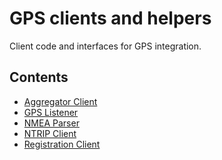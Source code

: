 <!--
Copyright (c) 2023 Boston Dynamics, Inc.  All rights reserved.

Downloading, reproducing, distributing or otherwise using the SDK Software
is subject to the terms and conditions of the Boston Dynamics Software
Development Kit License (20191101-BDSDK-SL).
-->

# GPS clients and helpers

Client code and interfaces for GPS integration.

## Contents

- [Aggregator Client](aggregator_client)
- [GPS Listener](gps_listener)
- [NMEA Parser](NMEAParser)
- [NTRIP Client](ntrip_client)
- [Registration Client](registration_client)
